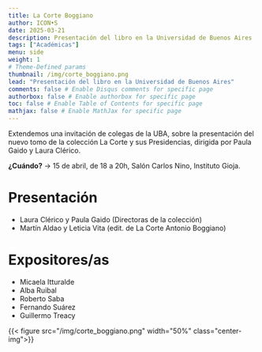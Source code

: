 ```yaml
---
title: La Corte Boggiano
author: ICON•S
date: 2025-03-21
description: Presentación del libro en la Universidad de Buenos Aires
tags: ["Académicas"]
menu: side 
weight: 1
# Theme-Defined params
thumbnail: /img/corte_boggiano.png
lead: "Presentación del libro en la Universidad de Buenos Aires"   
comments: false # Enable Disqus comments for specific page
authorbox: false # Enable authorbox for specific page
toc: false # Enable Table of Contents for specific page
mathjax: false # Enable MathJax for specific page
---
```


Extendemos una invitación de colegas de la UBA, sobre la presentación del nuevo tomo de la colección La Corte y sus Presidencias, dirigida por Paula Gaido y Laura Clérico. 

<!--more-->

**¿Cuándo?** → 15 de abril, de 18 a 20h, Salón Carlos Nino, Instituto Gioja. 
 
# Presentación

- Laura Clérico y Paula Gaido (Directoras de la colección)
- Martín Aldao y Leticia Vita (edit. de La Corte Antonio Boggiano)

# Expositores/as

- Micaela Itturalde
- Alba Ruibal
- Roberto Saba
- Fernando Suárez
- Guillermo Treacy

{{< figure src="/img/corte_boggiano.png" width="50%" class="center-img">}}